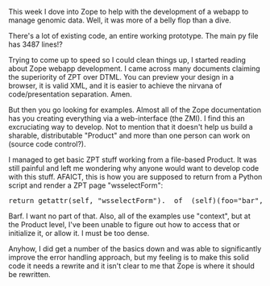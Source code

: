 This week I dove into Zope to help with the development of a webapp to manage genomic data.  Well, it was more of a belly flop than a dive.

There's a lot of existing code, an entire working prototype.  The main py file has 3487 lines!?

Trying to come up to speed so I could clean things up, I started reading about Zope webapp development.  I came across many documents claiming the superiority of ZPT over DTML.  You can preview your design in a browser, it is valid XML, and it is easier to achieve the nirvana of code/presentation separation.  Amen.

But then you go looking for examples.  Almost all of the Zope documentation has you creating everything via a web-interface (the ZMI).  I find this an excruciating way to develop.  Not to mention that it doesn't help us build a sharable, distributable "Product" and more than one person can work on (source code control?).

I managed to get basic ZPT stuff working from a file-based Product.  It was still painful and left me wondering why anyone would want to develop code with this stuff.  AFAICT, this is how you are supposed to return from a Python script and render a ZPT page "wsselectForm":

<pre>return getattr(self, "wsselectForm").__of__(self)(foo="bar", radios=radios)
</pre>

Barf.  I want no part of that.  Also, all of the examples use "context", but at the Product level, I've been unable to figure out how to access that or initialize it, or allow it.  I must be too dense.

Anyhow, I did get a number of the basics down and was able to significantly improve the error handling approach, but my feeling is to make this solid code it needs a rewrite and it isn't clear to me that Zope is where it should be rewritten.
